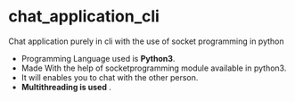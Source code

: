 # chat_application_cli
Chat application purely in cli with the use of socket programming in python
* Programming Language used is **Python3**.
* Made With the help of socketprogramming module available in python3.
* It will enables you to chat with the other person.
* **Multithreading is used** .
